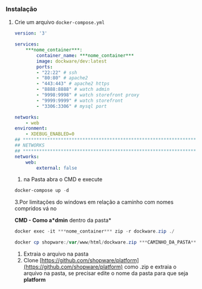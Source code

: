 
### I**nstalação**

1. Crie um arquivo `docker-compose.yml`

    ```yaml
    version: '3'

    services:
    	***nome_container***:
    		container_name: ***nome_container***
    		image: dockware/dev:latest
    		ports:
    		- "22:22" # ssh
    		- "80:80" # apache2
    		- "443:443" # apache2 https
    		- "8888:8888" # watch admin
    		- "9998:9998" # watch storefront proxy
    		- "9999:9999" # watch storefront
    		- "3306:3306" # mysql port

    networks:
    	- web
    environment:
    	- XDEBUG_ENABLED=0
    ## ***********************************************************************
    ## NETWORKS
    ## ***********************************************************************
    networks:
    	web:
    		external: false 
    ```

    1. na Pasta abra o CMD e execute 

    ```powershell
    docker-compose up -d
    ```

    3.Por limitações do windows em relação a caminho com nomes compridos vá no 

    **CMD - Como a*dmin**  dentro da pasta*

    ```powershell
    docker exec -it ***nome_container*** zip -r dockware.zip ./
    ```

    ```powershell
    docker cp shopware:/var/www/html/dockware.zip ***CAMINHO_DA_PASTA***\dockware.zip
    ```

    1. Extraia o arquivo na pasta
    2. Clone [https://github.com/shopware/platform](https://github.com/shopware/platform) como .zip e extraia o arquivo na pasta, se precisar edite o nome da pasta para que seja **platform**
